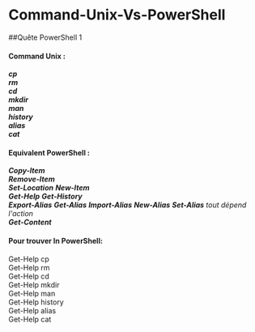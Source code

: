 # Command-Unix-Vs-PowerShell
##Quête PowerShell 1
#### Command Unix :                                                       

_**cp**_                                                                            
_**rm**_                                                                        
_**cd**_                                                                          
_**mkdir**_                                                                         
_**man**_                                                                            
_**history**_                                                                      
_**alias**_                                   
_**cat**_                                                                          

#### Equivalent PowerShell :  

_**Copy-Item**_  
_**Remove-Item**_  
_**Set-Location**_
_**New-Item**_  
_**Get-Help**_
_**Get-History**_  
_**Export-Alias**_  _**Get-Alias**_ _**Import-Alias**_  _**New-Alias**_ _**Set-Alias**_ _tout dépend l'action_  
_**Get-Content**_
 
####  Pour trouver In PowerShell:  

Get-Help cp  
Get-Help rm  
Get-Help cd  
Get-Help mkdir  
Get-Help man  
Get-Help history  
Get-Help alias  
Get-Help cat
